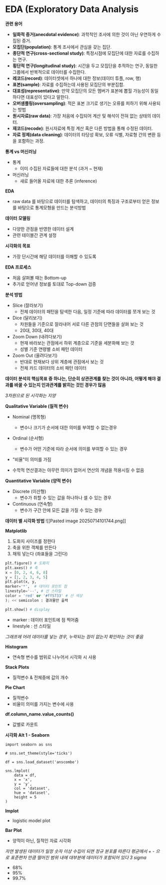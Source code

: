 # EDA (Exploratory Data Analysis

**관련 용어**
- **일화적 증거(anecdotal evidence)**: 과학적인 조사에 의한 것이 아닌 우연하게 수집된 증거.
- **모집단(population)**: 통계 조사에서 관심을 갖는 집단.
- **종단적 연구(cross-sectional study)**: 특정시점에 모집단에 대한 자료를 수집하는 연구.
- **횡단적 연구(longitudinal study)**: 시간을 두고 모집단을 추적하는 연구, 동일한 그룹에서 반복적으로 데이터를 수집한다.
- **레코드(record)**: 데이터셋에서 하나에 대한 정보(데이터 튜플, row, 행)
- **표본(sample)**: 자료를 수집하는데 사용된 모집단의 부분집합.
- **대표성(representative)**: 만약 모집단의 모든 멤버가 표본에 뽑힐 가능성이 동일하다면 대표성이 있다고 말한다.
- **오버샘플링(oversampling)**: 적은 표본 크기로 생기는 오류를 피하기 위해 사용되는 방법
- **원시자료(raw data)**: 가장 처음에 수집되어 계산 및 해석이 전혀 없는 상태의 데이터.
- **재코드(recode)**: 원시자료에 특정 계산 혹은 다른 방법을 통해 수정된 데이터.
- **자료 정제(data cleaning)**: 데이터의 타당성 확보, 오류 식별, 자료형 간의 변환 등을 포함하는 과정.

**통계 vs 머신러닝**
- 통계
	- 이미 수집된 자료들에 대한 분석 (과거 ~ 현재)
- 머신러닝
	- 새로 들어올 자료에 대한 추론 (inference)

**EDA**
- raw data 를 바탕으로 데이터를 탐색하고, 데이터의 특징과 구조로부터 얻은 정보를 바탕으로 통계모형을 만드는 분석방법

**데이터 모델링**
- 다양한 관점을 반영한 데이터 설계
- 관련 테이블간 관계 설정

**시각화의 목표**
- 가장 단시간에 해당 데이터를 이해할 수 있도록

**EDA 프로세스**
- 처음 살펴볼 때는 Bottom-up
- 추가로 얻어낸 정보를 토대로 Top-down 검증

**분석 방법**
- Slice (잘라보기)
	- 전체 데이터의 패턴을 탐색한 다음, 일정 기준에 따라 데이터를 쪼개 보는 것
- Dice (달리보기)
	- 차원들을 기준으로 잘라내어 서로 다른 관점의 단면들을 살펴 보는 것
	- 20대, 30대, 40대
- Zoom Down (내려다보기)
	- 현재 바라보는 관점에서 하위 계층으로 기준을 세분화해 보는 것
	- 성별 기준 연령별 소비 패턴 데이터
- Zoom Out (올려다보기)
	- 반대로 현재보다 상위 계층에 관점에서 보는 것
	- 전체 카드 데이터의 소비 패턴 데이터

**데이터 분석의 핵심목표 중 하나는, 단순히 상관관계를 찾는 것이 아니라, 어떻게 해야 결과를 바꿀 수 있는지 인과관계를 밝히는 것인 경우가 많음**

*3차원으로 된 시각화는 지양*

**Qualitative Variable (질적 변수)**
- Nominal (명목형)
	- 변수나 크기가 순서에 대한 의미를 부여할 수 없는경우
- Ordinal (순서형)
	- 변수가 어떤 기준에 따라 순서에 의미를 부여할 수 있는 경우

- "비율"이 의미를 가짐
- 수학적 연산결과는 아무런 의미가 없어서 연산의 개념을 적용시킬 수 없음

**Quantitative Variable (양적 변수)**
- Discrete (이산형)
	- 변수가 취할 수 있는 값을 하나하나 셀 수 있는 경우
- Continuous (연속형)
	- 변수가 구간 안에 모든 값을 가질 수 있는 경우

**데이터 별 시각화 방법**
![[Pasted image 20250714101744.png]]


**Matplotlib**
1. 도화지 사이즈를 정한다
2. 축을 위한 객체를 만든다
3. 채워 넣는다 (좌표들을 그린다)

```python
plt.figure() # 도화지
plt.axes() # 축
x = [0, 2, 4, 6, 8]
y = [1, 2, 3, 4, 5]
plt.plot(x, y, 
marker='*',  # 데이터 포인트 점
linestyle='--', # 선 스타일
color = 'red' or '#ff5733' # 선 색상
); << semicolon : 결과물만 출력

plt.show() # display
```
- marker : 데이터 포인트에 점 찍어줌
- linestyle : 선 스타일

*그래프에 어려 데이터를 넣는 경우, 누락되는 점이 없는지 확인하는 것이 좋음*

**Histogram**
- 연속형 변수를 범위로 나누어서 시각화 시 사용

**Stack Plots**
- 질적변수 & 전체중에 값의 개수

**Pie Chart**
- 질적변수
- 비율이 의미를 가지는 변수에 사용

**df.column_name.value_counts()**
- 값별로 카운트

**시각화 Alt 1 - Seaborn**

```
import seaborn as sns

# sns.set_theme(style='ticks')

df = sns.load_dataset('anscombe')

sns.lmplot(
    data = df,
    x = 'x',
    y = 'y',
    col = 'dataset',
    hue = 'dataset',
    height = 5
)
```
**lmplot**
- logistic model plot

**Bar Plot**
- 양적이 아닌, 질적인 자료 시각화

*자연 발생된 데이터가 일정 숫자 이상 수집이 되면 정규 분포를 따른다*
*평균에서 + - 으로 표준편차 만큼 떨어진 범위 내에 대부분에 데이터가 포함되어 있다*
*3 sigma*
- 68%
- 95%
- 99.7%





